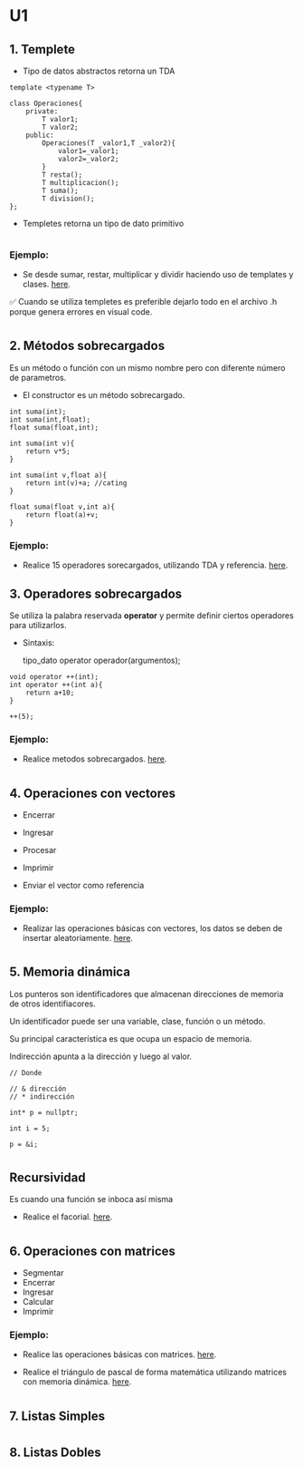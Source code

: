 # U1
## 1. Templete
- Tipo de datos abstractos retorna un TDA

```
template <typename T>

class Operaciones{
	private: 
		T valor1;
		T valor2;
	public:
		Operaciones(T _valor1,T _valor2){
			valor1=_valor1;
			valor2=_valor2;
		}
		T resta();
		T multiplicacion();
		T suma();
		T division();
};
```
- Templetes retorna un tipo de dato primitivo
```
```

### Ejemplo:
- 	Se desde sumar, restar, multiplicar y dividir haciendo uso de templates y clases. [here](./Homework_1).

✅ Cuando se utiliza templetes es preferible dejarlo todo en el archivo .h porque genera errores en visual code.

#

## 2. Métodos sobrecargados
Es un método o función con un mismo nombre pero con diferente número de parametros.

- El constructor es un método sobrecargado.

```
int suma(int);
int suma(int,float);
float suma(float,int);

int suma(int v){
	return v*5;
}

int suma(int v,float a){
	return int(v)+a; //cating
}

float suma(float v,int a){
	return float(a)+v;
}
```

### Ejemplo:
- 	Realice 15 operadores sorecargados, utilizando TDA y referencia. [here](./Homework_2).


##

## 3. Operadores sobrecargados
Se utiliza la palabra reservada **operator** y permite definir ciertos operadores para utilizarlos.

- Sintaxis:

    tipo_dato operator operador(argumentos);


```
void operator ++(int);
int operator ++(int a){
	return a+10;
}
```


```
++(5);
```

### Ejemplo:
- 	Realice metodos sobrecargados. [here](./Homework_2M).

#

## 4. Operaciones con vectores
- Encerrar
- Ingresar
- Procesar
- Imprimir

- Enviar el vector como referencia
### Ejemplo:
- 	Realizar las operaciones básicas con vectores, los datos se deben de insertar aleatoriamente. [here](./Class_work_1).


#
## 5. Memoria dinámica

Los punteros son identificadores que almacenan direcciones de memoria de otros identifiacores.

Un identificador puede ser una variable, clase, función o un método.

Su principal característica es que ocupa un espacio de memoria.


Indirección apunta a la dirección y luego al valor.

```
// Donde 

// & dirección
// * indirección

int* p = nullptr;

int i = 5;

p = &i; 
```
#
## Recursividad
Es cuando una función se inboca así misma

- Realice el facorial. [here](./Class_work_2).
#

## 6. Operaciones con matrices 
- Segmentar
- Encerrar
- Ingresar
- Calcular
- Imprimir

### Ejemplo:
- Realice las operaciones básicas con matrices. [here](./Class_work_3).

- Realice el triángulo de pascal de forma matemática utilizando matrices con memoria dinámica. [here](./Homework_3).

#

## 7. Listas Simples




#

## 8. Listas Dobles








